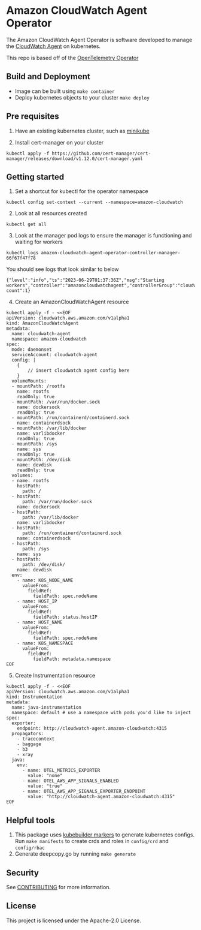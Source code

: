 # Amazon CloudWatch Agent Operator
The Amazon CloudWatch Agent Operator is software developed to manage the [CloudWatch Agent](https://docs.aws.amazon.com/AmazonCloudWatch/latest/monitoring/Install-CloudWatch-Agent.html) on kubernetes.

This repo is based off of the [OpenTelemetry Operator](https://github.com/open-telemetry/opentelemetry-operator)

## Build and Deployment
- Image can be built using `make container`
- Deploy kubernetes objects to your cluster `make deploy`

## Pre requisites
1. Have an existing kubernetes cluster, such as [minikube](https://minikube.sigs.k8s.io/docs/start/)

2. Install cert-manager on your cluster
```
kubectl apply -f https://github.com/cert-manager/cert-manager/releases/download/v1.12.0/cert-manager.yaml
```

## Getting started
1. Set a shortcut for kubectl for the operator namespace

```
kubectl config set-context --current --namespace=amazon-cloudwatch
```

2. Look at all resources created

```
kubectl get all
```

3. Look at the manager pod logs to ensure the manager is functioning and waiting for workers

```
kubectl logs amazon-cloudwatch-agent-operator-controller-manager-66f67f47f78
```

You should see logs that look similar to below

```
{"level":"info","ts":"2023-06-29T01:37:36Z","msg":"Starting workers","controller":"amazoncloudwatchagent","controllerGroup":"cloudwatch.aws.amazon.com","controllerKind":"AmazonCloudWatchAgent","worker count":1}
```

4. Create an AmazonCloudWatchAgent resource

```
kubectl apply -f - <<EOF
apiVersion: cloudwatch.aws.amazon.com/v1alpha1
kind: AmazonCloudWatchAgent
metadata:
  name: cloudwatch-agent
  namespace: amazon-cloudwatch
spec:
  mode: daemonset
  serviceAccount: cloudwatch-agent
  config: |
    {
        // insert cloudwatch agent config here
    }
  volumeMounts:
  - mountPath: /rootfs
    name: rootfs
    readOnly: true
  - mountPath: /var/run/docker.sock
    name: dockersock
    readOnly: true
  - mountPath: /run/containerd/containerd.sock
    name: containerdsock
  - mountPath: /var/lib/docker
    name: varlibdocker
    readOnly: true
  - mountPath: /sys
    name: sys
    readOnly: true
  - mountPath: /dev/disk
    name: devdisk
    readOnly: true
  volumes:
  - name: rootfs
    hostPath:
      path: /
  - hostPath:
      path: /var/run/docker.sock
    name: dockersock
  - hostPath:
      path: /var/lib/docker
    name: varlibdocker
  - hostPath:
      path: /run/containerd/containerd.sock
    name: containerdsock
  - hostPath:
      path: /sys
    name: sys
  - hostPath:
      path: /dev/disk/
    name: devdisk
  env:
    - name: K8S_NODE_NAME
      valueFrom:
        fieldRef:
          fieldPath: spec.nodeName
    - name: HOST_IP
      valueFrom:
        fieldRef:
          fieldPath: status.hostIP
    - name: HOST_NAME
      valueFrom:
        fieldRef:
          fieldPath: spec.nodeName
    - name: K8S_NAMESPACE
      valueFrom:
        fieldRef:
          fieldPath: metadata.namespace
EOF
```

5. Create Instrumentation resource

```
kubectl apply -f - <<EOF
apiVersion: cloudwatch.aws.amazon.com/v1alpha1
kind: Instrumentation
metadata:
  name: java-instrumentation
  namespace: default # use a namespace with pods you'd like to inject
spec:
  exporter:
    endpoint: http://cloudwatch-agent.amazon-cloudwatch:4315
  propagators:
    - tracecontext
    - baggage
    - b3
    - xray
  java:
    env:
      - name: OTEL_METRICS_EXPORTER
        value: "none"
      - name: OTEL_AWS_APP_SIGNALS_ENABLED
        value: "true"
      - name: OTEL_AWS_APP_SIGNALS_EXPORTER_ENDPOINT
        value: "http://cloudwatch-agent.amazon-cloudwatch:4315"
EOF
```

## Helpful tools
1. This package uses [kubebuilder markers](https://book.kubebuilder.io/reference/markers.html) to generate kubernetes configs. Run `make manifests` to create crds and roles in `config/crd` and `config/rbac`
2. Generate deepcopy.go by running `make generate`


## Security

See [CONTRIBUTING](CONTRIBUTING.md#security-issue-notifications) for more information.

## License

This project is licensed under the Apache-2.0 License.

